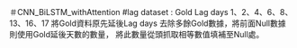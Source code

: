 ＃CNN_BiLSTM_withAttention
#lag dataset : Gold Lag days  1、2、4、6、8、13、16、17
  將Gold資料原先延後Lag days
  去除多餘Gold數據，將前面Null數據則使用Gold延後天數的數量，
  將此數量從頭抓取相等數值填補至Null處。
  
